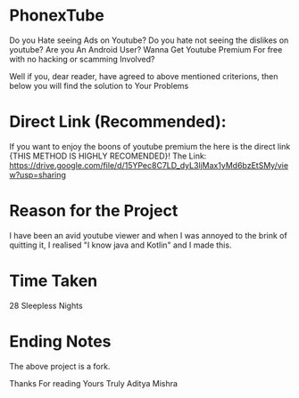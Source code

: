 # PhonexTube
Do you Hate seeing Ads on Youtube? Do you hate not seeing the dislikes on youtube? Are you An Android User? Wanna Get Youtube Premium For free with no hacking or scamming Involved?

Well if you, dear reader, have agreed to above mentioned criterions, then below you will find the solution to Your Problems


# Direct Link (Recommended):
If you want to enjoy the boons of youtube premium the here is the direct link {THIS METHOD IS HIGHLY RECOMENDED}!
The Link: https://drive.google.com/file/d/15YPec8C7LD_dyL3ljMax1yMd6bzEtSMy/view?usp=sharing


# Reason for the Project
I have been an avid youtube viewer and when I was annoyed to the brink of quitting it, I realised "I know java and Kotlin" and I made this.


# Time Taken
28 Sleepless Nights

 
# Ending Notes
The above project is a fork.

Thanks For reading
Yours Truly
Aditya Mishra
